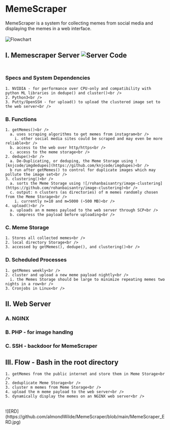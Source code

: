 # MemeScraper<br />
MemeScraper is a system for collecting memes from social media and displaying the memes in a web interface.<br />
<br />
![Flowchart](https://github.com/almondWilde/MemeScraper/blob/main/memescraper_flowchart.jpg)<br />
## I. Memescraper Server ![Server Code](https://github.com/almondWilde/MemeScraper/tree/main/scraper)<br /><br />
  ### Specs and System Dependencies<br />
    1. NVIDIA - for performance over CPU-only and compatibility with python ML libraries in dedupe() and cluster()<br />
    2. Python3<br />
    3. Putty/OpenSSH - for upload() to upload the clustered image set to the web server<br />
  ### B. Functions<br />
    1. getMemes()<br />
      a. uses scraping algorithms to get memes from instagram<br />
        i. other social media sites could be scraped and may even be more reliable<br />
      b. access to the web over http/https<br />
      c. access to the meme storage<br />
    2. dedupe()<br />
      a. De-Duplicating, or deduping, the Meme Storage using ![knjcode/imgdedupes](https://github.com/knjcode/imgdupes)<br />
      b run after getMemes() to control for duplicate images which may pollute the image set<br />
    3. clustering()<br />
      a. sorts the Meme Storage using ![/rohanbaisantry/image-clustering](https://github.com/rohanbaisantry/image-clustering)<br />
      c. output: n clusters (as directories) of m memes randomly chosen from the Meme Storage<br />
        i. currently n=10 and m=5000 (~500 MB)<br />
    4. upload()<br />
      a. uploads an m memes payload to the web server through SCP<br />
      b. compress the payload before uploading<br />
  ### C. Meme Storage<br />
    1. Stores all collected memes<br />
    2. local directory Storage<br />
    3. accessed by getMemes(), dedupe(), and clustering()<br />
  ### D. Scheduled Processes<br />
    1. getMemes weekly<br />
    2. cluster and upload a new meme payload nightly<br />
      i. the Memes Storage should be large to minimize repeating memes two nights in a row<br />
    3. Cronjobs in Linux<br />
## II. Web Server<br />
  ### A. NGINX<br />
  ### B. PHP - for image handlng<br />
  ### C. SSH - backdoor for MemeScraper<br />
## III. Flow - Bash in the root directory<br />
    1. getMemes from the public internet and store them in Meme Storage<br />
    2. deduplicate Meme Storage<br />
    3. cluster m memes from Meme Storage<br />
    4. upload the m meme payload to the web server<br />
    5. dynamically display the memes on an NGINX web server<br />
<br />
![ERD](https://github.com/almondWilde/MemeScraper/blob/main/MemeScraper_ERD.jpg)<br />
<br />
